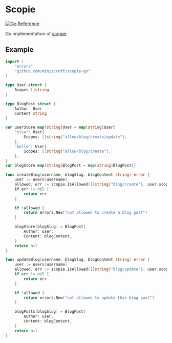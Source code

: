 # Scopie

[![Go Reference](https://pkg.go.dev/badge/github.com/miniscruff/scopie-go.svg)](https://pkg.go.dev/github.com/miniscruff/scopie-go)

Go implementation of [scopie](https://github.com/miniscruff/scopie).

## Example

```go
import (
    "errors"
    "github.com/miniscruff/scopie-go"
)

type User struct {
    Scopes []string
}

type BlogPost struct {
    Author  User
    Content string
}

var userStore map[string]User = map[string]User{
    "elsa": User{
        Scopes: []string{"allow/blog/create|update"},
    },
    "belle": User{
        Scopes: []string{"allow/blog/create"},
    },
}
var blogStore map[string]BlogPost = map[string]BlogPost{}

func createBlog(username, blogSlug, blogContent string) error {
    user := users[username]
    allowed, err := scopie.IsAllowed([]string{"blog/create"}, user.scopes, nil)
    if err != nil {
        return err
    }

    if !allowed {
        return errors.New("not allowed to create a blog post")
    }

    blogStore[blogSlug] = BlogPost{
        Author: user,
        Content: blogContent,
    }
    return nil
}

func updateBlog(username, blogSlug, blogContent string) error {
    user := users[username]
    allowed, err := scopie.IsAllowed([]string{"blog/update"}, user.scopes, nil) {
    if err != nil {
        return err
    }

    if !allowed {
        return errors.New("not allowed to update this blog post")
    }

    blogPosts[blogSlug] = BlogPost{
        author: user,
        content: blogContent,
    }
    return nil
}
```

